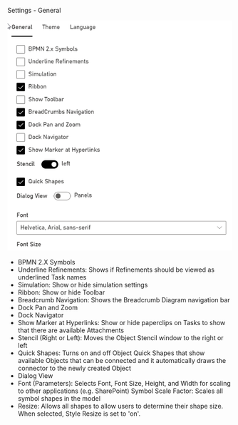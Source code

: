 Settings - General

![](https://github.com/SemTalkOnline/SemTalkOnline/blob/main/images/SettingsGeneral1.png)

* BPMN 2.X Symbols
* Underline Refinements: Shows if Refinements should be viewed as underlined Task names
* Simulation: Show or hide simulation settings
* Ribbon: Show or hide Toolbar
* Breadcrumb Navigation: Shows the Breadcrumb Diagram navigation bar
* Dock Pan and Zoom
* Dock Navigator
* Show Marker at Hyperlinks: Show or hide paperclips on Tasks to show that there are available Attachments
* Stencil (Right or Left): Moves the Object Stencil window to the right or left
* Quick Shapes: Turns on and off Object Quick Shapes that show available Objects that can be connected and it automatically draws the connector to the newly created Object
* Dialog View 
* Font (Parameters): Selects Font, Font Size, Height, and Width for scaling to other applications (e.g. SharePoint)
Symbol Scale Factor: Scales all symbol shapes in the model
* Resize: Allows all shapes to allow users to determine their shape size. When selected, Style Resize is set to 'on'.